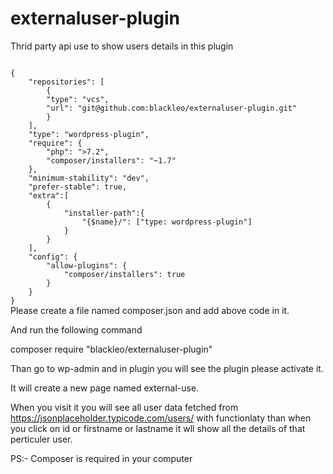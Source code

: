 # externaluser-plugin
Thrid party api use to show users details in this plugin


<code>
{
    "repositories": [
        {
        "type": "vcs",
        "url": "git@github.com:blackleo/externaluser-plugin.git"
        }
    ],
    "type": "wordpress-plugin",
    "require": {
        "php": ">7.2",
        "composer/installers": "~1.7"
    },
    "minimum-stability": "dev",
    "prefer-stable": true,
    "extra":[
        {
            "installer-path":{
                "{$name}/": ["type: wordpress-plugin"]
            }
        }
    ],
    "config": {
        "allow-plugins": {
            "composer/installers": true
        }
    }
}
</code>    
 Please create a file named composer.json and add above code in it.
 
 And run the following command
 
 composer require "blackleo/externaluser-plugin"
 
 Than go to wp-admin and in plugin you will see the plugin please activate it.
 
 It will create a new page named external-use.
 
 When you visit it you will see all user data fetched from https://jsonplaceholder.typicode.com/users/ with functionlaty than when you click on id or firstname or lastname it wll show all the details of that perticuler user.
 
 PS:- Composer is required in your computer
 
